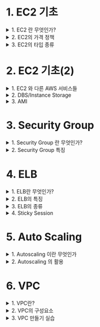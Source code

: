 
# 1. EC2 기초 

<details> <summary> 1. EC2 란 무엇인가? </summary>

## 1. EC2 란 무엇인가?

### 용어
- Elastic Compute Cloud 

### 정의
- Amazon Elastic Compush Cloud(EC2)는 안전하고 크기 조정이 가능한 컴퓨팅 파워를 클라우드에서 제공하는 웹 서비스이다.
- 개발자가 더 쉽게 웹 규모의 클라우드 컴퓨팅 작업을 할 수 있도록 설계되었다.
- Amazon EC2의 간단한 웹 서비스 인터페이스를 통해 간단하고 필요한 용량을 얻고 구성할 수 있다.
- 컴퓨팅 리소스에 대한 포괄적인 제어권을 제공하며, Amazon의 검증된 컴퓨팅 인프라에서 실행할 수 있다. 

### 특징
- 새로운 서버 인스턴스를 획득하고 부팅하는 데 필요한 시간을 단 몇 분으로 단축하므로 컴퓨팅 요구 사항의 변화에 따라 신속하게 용량을 확장하거나 축소할 수 있다.
- 실제 사용한 만큼만 요금을 지불하면 되므로, 컴퓨팅 비용이 절약된다.
- 개발자가 장애에 대한 복원력이 뛰어나고 일반적인 오류 상황에 영향을 받지 않는 애플리케이션을 구축할 수 있도록 도구를 제공한다.


</details>

<details> <summary> 2. EC2의 가격 정책 </summary>

## 2. EC2의 가격 정책

### On-Demand
- 실행하는 인스턴스에 따라 시간 또는 초당 컴퓨팅 파워로 측정된 가격을 지불
  - 약정은 필요 없음
  - 장기적인 수요 예측이 힘들거나 유연하게 EC2를 사용하고 싶을 때
  - 한번 써보고 싶을 때 

### Spot Instance
- 경매 형식으로 시장에 남는 인스턴스를 저렴하게 구매해서 쓰는  방식 
  - 최대 90%정도 저렴
  - 단 언제 도로 내주어야 할지 모름
  - 시작 종료가 자유롭거나 추가적인 컴퓨팅 파워가 필요한 경우 

### 예약 인스턴스(Reserved Instance-RI)
- 미리 일정 기간(1년~3년) 약정해서 쓰는 방식
  - 최대 75%까지 저렴 (On-Demand에 비해서)
  - 수요 예측이 확실할 때
  - 총 비용을 절감하기 위해 어느정도 기간의 약정이 가능한 사용자

### 전용 호스트(Dedicated)
- 실제 물리적인 서버를 임대하는 방식
  - 라이선스 이슈(Windows Server등)
  - 규정에 따라 필요한 경우 



</details>

<details> <summary> 3. EC2의 타입 종류 </summary>

## 3. EC2의 타입 종류

![image](https://user-images.githubusercontent.com/28394879/136486505-60bb1b4e-51f7-47c8-bbc6-681d39df87dd.png)


</details>

# 2. EC2 기초(2) 

<details> <summary> 1. EC2 와 다른 AWS 서비스들 </summary>

## 1. EC2 와 다른 AWS 서비스들

![image](https://user-images.githubusercontent.com/28394879/136922152-6d6d9a9b-6c72-476c-aecf-0f2f8e293f04.png)

</details>

<details> <summary> 2. DBS/Instance Storage </summary>

## 2. DBS/Instance Storage

### 용어 
- Elastic Block Store

### 정의 
- Amazon Elastic Block Store(EBS)는 AWS 클라우드의 Amazon EC2 인스턴스에 사용할 영구 블록 스토리지 볼륨을 제공한다.
- 각 Amazon EBS 볼륨은 가용 영역 내에 자동으로 뽁제되어 구성요소 장애로부터 보호해주고, 고가용성 및 내구성을 제공한다.
- Amazon EBS 볼륨은 워크로드 실행에 필요한 지연 시간이 잛고 일관된 성능을 제공한다.
- Amazon EBS를 사용하면 단 몇 분 내에 사용량을 많게 또는 적게 확장할 수 있으며, 프로비저닝한 부분에 대해서만 저렴한 비용을 지불한다.

![image](https://user-images.githubusercontent.com/28394879/136925202-f5785c89-9377-43ee-8fc2-45bbb47e424d.png)
- EBS Based: 반 영구적인 파일의 저장 가능
  - Snapshot 가능
  - 인스턴스 업그레이드 가능
  - STOP이 가능함
- Instance Store: 휘발성이나 빠른 방식
  - 빠르지만 저장이 필요 없는 경우
  - Stop이 불가능함 



</details>

<details> <summary> 3. AMI </summary>

## 3. AMI

### 용어
- Amazon Machine Image

### 정의
- Amazon 머신 이미지(AMI)는 인스턴스를 시작하는데 필요한 정보를 제공한다.
- 인스턴스를 시작할 때 AMI를 지정해야 한다.
- 동일한 구성의 인스턴스가 여러 개 필요할 때는 한 AMI에서 여러 인스턴스를 시작할 수 있다.
- 서로 다른 구성의 인스턴스가 필요할 때는 다양한 AMI를 사용하여 인스턴스를 시작하면 된다. 

### 특징

![image](https://user-images.githubusercontent.com/28394879/136926299-e8917a9f-404e-4a96-b485-c6722d608950.png)
- AMI는 다음을 포함한다
  - 1개 이상의 EBS 스냅샷 또는, 인스턴스 저장 지원 AMI의 경우, 인스턴스의 루트 볼륨에 대한 템플릿(예: 운영체제, 애플리케이션 서버, 애플리케이션)
  - AMI를 사용하여 인스턴스를 시작할 수 있는 AWS 계정을 제어하는 시작 권한
  - 시작될 때 인스턴스에 연결할 볼륨을 지정하는 블록 디바이스 매핑 




</details>



# 3. Security Group

<details> <summary> 1. Security Group 란 무엇인가? </summary>

## 1. Security Group 란 무엇인가?

![image](https://user-images.githubusercontent.com/28394879/136934211-085a6871-2ff6-423d-b208-88e55945c45f.png)

- 보안그룹은 인스턴스에 대한 인바운드 및 아웃바운드 트래픽을 제어하는 가상 방화벽 역할을 한다.
- VPC에서 인스턴스를 시작 할 때 최대 5개의 보안 그룹에 인스턴스를 할당할 수 있다.
- 보안 그룹은 **서브넷 수준이 아니라 인스턴스 수준에서 작동**하므로 VPC에 있는 서브넷의 각 인스턴스를 서로 다른 보안 그룹 세트에 할당할 수 있다.
- 시작 할 때 특정 그룹을 지정하지 않으면 인스턴스가 자동으로 VPC의 기본 보안 그룹에 할당된다.

</details>

<details> <summary> 2. Security Group 특징 </summary>

## 2. Security Group 특징

- 보안 장치
  - Network Access List(NACL)와 함께 방화벽의 역할을 하는 서비스
- Port 허용
  - 트래픽이 지나갈 수 있는 Port와 Source를 설정 가능
  - Deny는 불가능 -> NACL 로 가능 
- 인스턴스 단위
  - 하나의 인스턴스에 하나 이상의 SG설정 가능
  - NACL의 경우 서브넷 단위
  - 설정된 Instance는 설정한 모든 SG의 룰을 적용 받음


![image](https://user-images.githubusercontent.com/28394879/136935520-e5b45cb7-28e1-48e6-863f-02572c399284.png)

- 설정된 모든 룰을 사용해서 필터링
  - NACL의 경우 적용된 룰의 순서대로 필터링 
- Stateful  
  - Inbound로 들어온 트래픽이 별 다른 Outbound 설정 없이 나갈 수 있음
  - NACL은 Stateless

![image](https://user-images.githubusercontent.com/28394879/136936301-7550285b-8c2a-4428-9414-d4072812e38b.png)

![image](https://user-images.githubusercontent.com/28394879/136936510-05742607-16dc-4031-b1b4-972aa13cad5e.png)

</details>

# 4. ELB

<details> <summary> 1. ELB란 무엇인가? </summary>

## 1. ELB란 무엇인가?
![image](https://user-images.githubusercontent.com/28394879/137287365-896396b6-3eca-4894-afd1-6c1750340e39.png)

### 용어 
- Elastic Load Balancer

### 정의
- Elastic Load Balancing은 들어오는 애플리케이션 트래픽을 Amazon EC2 인스턴스, 컨테이너, IP 주소, Lambda 함수와 같은 여러 대상에 자동으로 분산시킨다.
- Elastic Load Balancing은 단일 가용 영역 또는 여러 가용 영역에서 다양한 애플리케이션 부하를 처리할 수 있다.
- Elastic Load Balancing이 제공하는 세 가지 로드 밸런서는 모두 애플리케이션의 내결함성에 필요한 **고가용성, 자동 확장/축소, 강력한 보안**을 갖추고 있다.

### Vertical Scale
![image](https://user-images.githubusercontent.com/28394879/137288267-d5a5a8b8-4907-44d1-9bcd-12a13be07bf1.png)

![image](https://user-images.githubusercontent.com/28394879/137288362-b1ce0bd9-4d9a-44b2-a8ee-ed6b544915a2.png)

### Horizontal Scale
![image](https://user-images.githubusercontent.com/28394879/137288510-7d1db362-be70-4dce-b59e-9c5bfe216d33.png)

![image](https://user-images.githubusercontent.com/28394879/137288634-1ed44f9c-a25e-41b1-a928-b698d694d0c2.png)


</details>

<details> <summary> 2. ELB의 특징 </summary>

## 2. ELB의 특징

- IP가 지속적으로 바뀜
  - 지속적으로 IP 주소가 바뀜
  - 따라서 도메인 기반으로 사용해야 함
- Health Check
  - 직접 트래픽을 발생시켜 Instance가 살아있는지를 체크함
  - InService, OutofService 두가지 상태로 나누어짐 
- 3가지 종류가 존재함
  - Application Load Balancer
  - Network Load Balancer
  - Classic Load Balancer



</details>

<details> <summary> 3. ELB의 종류 </summary>

## 3. ELB의 종류

### Application Load Balancer
- Application Level
- "똑똑한 놈"

### Network Load Balancer
- "빠른놈"
- Elastic IP 할당 가능 

### Classic Load Balancer
- "옛날놈"
- 요즘은 잘 안씀 


</details>

<details> <summary> 4. Sticky Session </summary>

## 4. Sticky Session

![image](https://user-images.githubusercontent.com/28394879/137290519-58ba8dec-02b3-400a-8973-20412d1fcc0b.png)
- 2개이상의 Instance가 있다고 했을때 A Instance의 웹서버에 로그인을하면 Session이 하나 발급될 것이다.
- 그런데, 한번더 요청을 했을때 B Instance의 웹서버에 요청하느라 Session이 없어 재로그인을 하라고 요청을 할 것이다.
- 이 것을 방지하기 위해 나온 것이 Sticky Session이다.
- Sticky Session은 사용자마다 어떤 인스턴스에 접근했는지를 저장해두고 다음번의 요청시에 해당하는 인스턴스로 접속할 수 있도록 해주는 것이다.





</details>



# 5. Auto Scaling

<details> <summary> 1. Autoscaling 이란 무엇인가 </summary>

## 1. Autoscaling 이란 무엇인가

- AWS Auto Scaling은 애플리케이션을 모니터링하고 용량을 자동으로 조정하여, **최대한 저렴한 비용으로 안정적**이고 예측 가능한 성능을 유지한다.
- AWS Auto Scaling을 사용하면 몇 분 만에 손쉽게 여러 서비스 전체에서 여러 리소스에 대해 애플리케이션 규모 조정을 설정 할 수 있다.

![image](https://user-images.githubusercontent.com/28394879/137873154-df8c7c15-d8a4-4c0c-9d71-2387331edfd4.png)


</details>

<details> <summary> 2. Autoscaling 의 활용 </summary>

## 2. Autoscaling 의 활용

- 최소한의 인스턴스 사용
- 원하는 만큼의 인스턴스 개수를 목표로 유지
- 최대 인스턴스 개수 이하로 인스턴스를 유지
- Availability Zone 에 골고루 분산될 수 있도록 인스턴스를 분배
- 항상 서비스가 유지될 수 있는 인스턴스를 확보 

### EC2 Auto Scaling의 구성
- Launch Configuration: 무엇을 어떻게 실행시킬 것인가?
  - EC2의 타입, 사이즈
  - AMI
  - Security Group, Key, IAM
  - User Data
- Monitoring: 언제 실행시킬 것인가? + 상태 확인
  - 예: CPU 점유율이 일정 %을 넘어섰을 때 추가로 실행 or 2개 이상이 필요한 스택에서 EC2 하나가 죽었을 때
  - Cloud Watch (And/Or) ELB 와 연계
- Desired Capacity: **얼만큼** 실행 시킬 것인가?
  - 예: 최소 1개 ~ 최대 3개
- Lifecycle Hook: 인스턴스 시작/종료 시 Callback
  - 다른 서비스와 연계하여 전/후 처리 가능 -> CloudWatch Event/SNS/SQS
  - Terminating: wait/Terminating: Proceed 상태로 전환
  - 기본 3600초 동안 기다림 ( 기다리는 동안 이미지 백업이나 로그 백업 등의 작업을 할 수 있게끔 )

### EC2 Auto Scaling의 순서도
![image](https://user-images.githubusercontent.com/28394879/137876824-8fb023db-f32b-4959-93c4-a1c930bf792f.png)


</details>


# 6. VPC

<details> <summary> 1. VPC란? </summary>

## 1. VPC란?

- Amazon Virtual Private Cloud(VPC)를 사용하면 AWS 클라우드에서 **논리적으로 격리된 공간**을 프로비저닝 하여 고객이 정의하는 **가상 네트워크**에서 AWS 리소스를 시작할 수 있다.   
- **IP 주소 범위 선택, 서브넷 생성, 라우팅 테이블 및 네트워크 게이트 구성** 등 가상 네트워킹 환성을 완벽하게 제어할 수 있다. 
- VPC에서 IPv4와 IPv6를 모두 사용하여 리소스와 애플리케이션에 안전하고 쉽게 액세스 할 수 있다.

- Default VPC
  - 계정 생성 시 자동으로 셋업 되어 있음(모든 리전에)
  - 모든 서브넷의 인터넷 접근이 가능함
  - EC2가 퍼블릭 IP와 Private IP 모두 가지고 있음
  - 삭제시 복구 불가
- Custom VPC
  - 새로 만들어야 함
  - Default VPC의 특징을 가지고 있지 않음 

- VPC를 사용하여 할 수 있는 일들
  - EC2 실행 가능
  - 서브넷을 구성 가능
  - 보안 설정(Ip block, 인터넷에 노출되지 않은 EC2 구성 등) 가능
- VPC Peering: VPC간에 연결
  - Transitive Peering 불가능: 한 다리 건너 연결 되어 있다고 해서 Peering이 된 것이 아님
- VPC Flow Log
  - VPC의 로그를 CloudWatch에 저장 가능
- IP 대역 지정 가능
- Region에 하나: 다른 Region으로 확장 불가능 

</details>

<details> <summary> 2. VPC의 구성요소 </summary>

</details>

<details> <summary> 3. VPC 만들기 실습 </summary>

</details>
